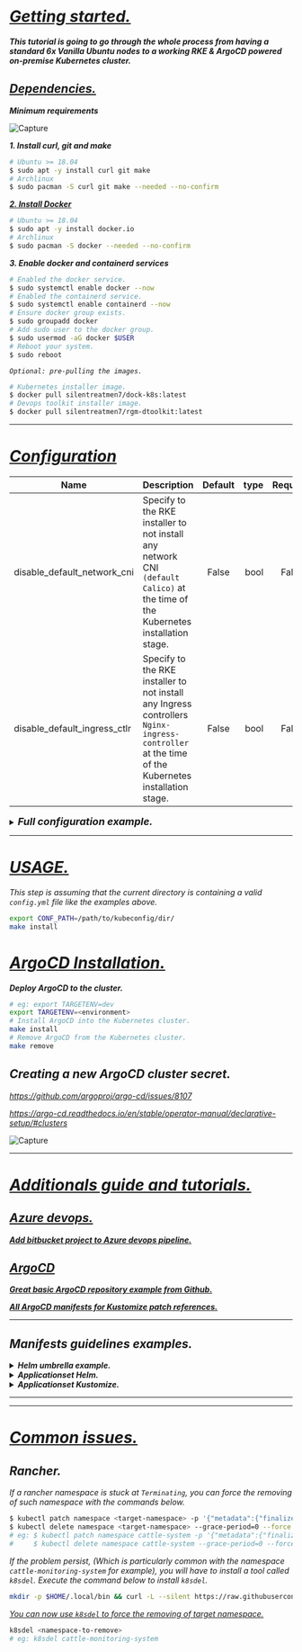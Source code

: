 # ***<ins>Getting started.</ins>***

***This tutorial is going to go through the whole process from having a standard 6x Vanilla Ubuntu nodes to a working RKE & ArgoCD powered on-premise Kubernetes cluster.***

## ***<ins>Dependencies.</ins>***

***Minimum requirements***

![Capture](https://user-images.githubusercontent.com/102635491/164043817-7143bfae-a8a8-47ed-9ac5-23f74c86c82d.PNG)

***1. Install curl, git and make***

```bash
# Ubuntu >= 18.04
$ sudo apt -y install curl git make
# Archlinux
$ sudo pacman -S curl git make --needed --no-confirm
```

[***2. Install Docker***](https://docs.docker.com/engine/install/)

```bash
# Ubuntu >= 18.04
$ sudo apt -y install docker.io
# Archlinux
$ sudo pacman -S docker --needed --no-confirm
```

***3. Enable docker and containerd services***

```bash
# Enabled the docker service.
$ sudo systemctl enable docker --now
# Enabled the containerd service.
$ sudo systemctl enable containerd --now
# Ensure docker group exists.
$ sudo groupadd docker
# Add sudo user to the docker group.
$ sudo usermod -aG docker $USER
# Reboot your system.
$ sudo reboot
```
  
*`Optional: pre-pulling the images.`*
  
```bash
# Kubernetes installer image.
$ docker pull silentreatmen7/dock-k8s:latest
# Devops toolkit installer image.
$ docker pull silentreatmen7/rgm-dtoolkit:latest
```

---

# ***<ins>Configuration</ins>***

| Name                         | Description                                                                                                                                      | Default | type | Required |
| ---------------------------- | :----------------------------------------------------------------------------------------------------------------------------------------------- | :-----: | ---: | :------: |
| disable_default_network_cni  | Specify to the RKE installer to not install any network CNI `(default Calico)` at the time of the Kubernetes installation stage.                 |  False  | bool |  False   |
| disable_default_ingress_ctlr | Specify to the RKE installer to not install any Ingress controllers `Nginx-ingress-controller` at the time of the Kubernetes installation stage. |  False  | bool |  False   |

<details>

***<summary><font size=4>Full configuration example.</font> </summary>***

***Minimum required configuration. <ins>**Please note that all the subsequents settings (nuget, npm feeds, argocd etc..) must be added to the `config.yml` file.**</ins>***

```yaml
# config.yml
cluster:
  domain: example.com
  environment: dev
  user: 'admin'
  password: 'admin'
  ingress_controller: 'nginx'
  etcd_snapshots: True
  nodes:
    - address: 13.14.33.44
      hostname: rkeqa-master-0
    - address: 13.14.34.45
      hostname: rkeqa-master-1
    - address: 13.14.35.46
      hostname: rkeqa-master-2
    - address: 13.14.36.47
      hostname: rkeqa-worker-0
    - address: 13.14.37.48
      hostname: rkeqa-worker-1
    - address: 13.14.38.49
      hostname: rkeqa-worker-2

argocd:
  enabled: True

# Optional parameters.
networking:
  default_network_cni_enabled: True
  default_ingress_ctrl_enabled: True

# Nuget feed credentials
nuget:
  feed_username: 0a0a0a0a0a0a0a0a0a0a0a0a0a0a0a0a0a0a0a0a0a0a0a0a0a0a
  feed_token: 0a0a0a0a0a0a0a0a0a0a0a0a0a0a0a0a0a0a0a0a0a0a0a0a0a0a
  feed_url: https://pkgs.dev.azure.com/[ORGANIZATION]/Repository/_packaging/[NUGETFEED]/nuget/v3/index.json
  # eg: https://pkgs.dev.azure.com/groupexamle/Repository/_packaging/NugetExample/nuget/v3/index.json

# Npm feed credentials
npm:
  feed_username: 0a0a0a0a0a0a0a0a0a0a0a0a0a0a0a0a0a0a0a0a0a0a0a0a0a0a
  feed_token: 0a0a0a0a0a0a0a0a0a0a0a0a0a0a0a0a0a0a0a0a0a0a0a0a0a0a

# Private containers registry credentials
container_registries:
  - secret_name: acr-secret-name
    url: azureacr.azurecr.io
    username: username
    password: 0a0a0a0a0a0a0a0a0a0a0a+B1b1b1b1=
```

</details>

---

# ***<ins>USAGE.</ins>***

*This step is assuming that the current directory is containing a valid `config.yml` file like the examples above.*

```bash
export CONF_PATH=/path/to/kubeconfig/dir/
make install
```

# ***<ins>ArgoCD Installation.</ins>***

***Deploy ArgoCD to the cluster.***

```bash
# eg: export TARGETENV=dev
export TARGETENV=<environment>
# Install ArgoCD into the Kubernetes cluster.
make install
# Remove ArgoCD from the Kubernetes cluster.
make remove
```

## ***Creating a new ArgoCD cluster secret.***

*https://github.com/argoproj/argo-cd/issues/8107*

*https://argo-cd.readthedocs.io/en/stable/operator-manual/declarative-setup/#clusters*

![Capture](https://user-images.githubusercontent.com/102635491/167630255-f1d1bbb9-b6ab-4e80-a27f-f8d29f8aa2f1.PNG)

---

# ***<ins>Additionals guide and tutorials.</ins>***

## ***<ins>Azure devops.</ins>***

[***Add bitbucket project to Azure devops pipeline.***](./docs/azure-devops.md)

## ***<ins>ArgoCD</ins>***

[***Great basic ArgoCD repository example from Github.***](https://github.com/argoproj/argoproj-deployments/tree/master/argocd)

[***All ArgoCD manifests for Kustomize patch references.***](https://github.com/argoproj/argo-cd/tree/master/manifests)

---

## *Manifests guidelines examples.*

<details>

***<summary>Helm umbrella example.</summary>***

```yaml
apiVersion: v2
name: sealed-secrets
description: A Helm chart for sealed-secrets
type: application
version: 0.1.0
appVersion: "1.0"
dependencies:
  - name: sealed-secrets
    version: "2.1.6"
    repository: https://bitnami-labs.github.io/sealed-secrets
```

</details>

<details>

***<summary>Applicationset Helm.</summary>***

```yaml
apiVersion: argoproj.io/v1alpha1
kind: ApplicationSet
metadata:
  name: cluster-addons-helms
spec:
  generators:
    - matrix:
        generators:
          - git:
              repoURL: https://github.com/user/argocd.git
              revision: HEAD
              directories:
                - path: charts/**/*
          - list:
              elements:
              - cluster: my-cluster
                address: https://kubernetes.default.svc
                values:
                  env: dev
  template:
    metadata:
      name: '{{path.basename}}'
    spec:
      project: default
      source:
        chart: '{{path.basename}}'
        repoURL: https://github.com/user/argocd.git
        path: '{{path}}'
        helm:
          releaseName: '{{path.basename}}'
          ignoreMissingValueFiles: true
          valueFiles:
          - '{{path}}/values-{{values.env}}.yaml'
      destination:
        server: '{{address}}'
        namespace: cluster-addons
      syncPolicy:
        automated:
          prune: true
          selfHeal: true
        syncOptions:
        - CreateNamespace=true
```

</details>

<details>

***<summary>Applicationset Kustomize.</summary>***

```yaml
---
apiVersion: argoproj.io/v1alpha1
kind: ApplicationSet
metadata:
  name: cluster-addons-kustomize
spec:
  generators:
    - matrix:
        generators:
          - git:
              repoURL: https://github.com/username/argocd.git
              revision: HEAD
              directories:
                - path: kustomize/*
          - list:
              elements:
              - cluster: my-cluster
                address: https://kubernetes.default.svc
                values:
                  env: dev
  template:
    metadata:
      name: '{{path.basename}}'
    spec:
      project: default
      source:
        repoURL: https://github.com/argoproj/applicationset.git
        targetRevision: HEAD
        path: '{{path}}'
      destination:
        server: '{{address}}'
        namespace: cluster-addons
      syncPolicy:
        automated:
          prune: true
          selfHeal: true
        syncOptions:
        - CreateNamespace=true
```

</details>

---

---

# ***<ins>Common issues.</ins>***

## ***Rancher.***

*If a rancher namespace is stuck at `Terminating`, you can force the removing of such namespace with the commands below.*

```bash
$ kubectl patch namespace <target-namespace> -p '{"metadata":{"finalizers":[]}}' --type='merge' -n <target-namespace>
$ kubectl delete namespace <target-namespace> --grace-period=0 --force
# eg: $ kubectl patch namespace cattle-system -p '{"metadata":{"finalizers":[]}}' --type='merge' -n cattle-system
#     $ kubectl delete namespace cattle-system --grace-period=0 --force
```

*If the problem persist, (Which is particularly common with the namespace `cattle-monitoring-system` for example), you will have to install a tool called `k8sdel`. Execute the command below to install `k8sdel`.*

```bash
mkdir -p $HOME/.local/bin && curl -L --silent https://raw.githubusercontent.com/weallfloatdownhere/k8sdelns/master/k8sdelns -o $HOME/.local/bin/k8sdel && chmod +x $HOME/.local/bin/k8sdel
```

*<ins>You can now use `k8sdel` to force the removing of target namespace.</ins>*

```bash
k8sdel <namespace-to-remove>
# eg: k8sdel cattle-monitoring-system
```

</br>
